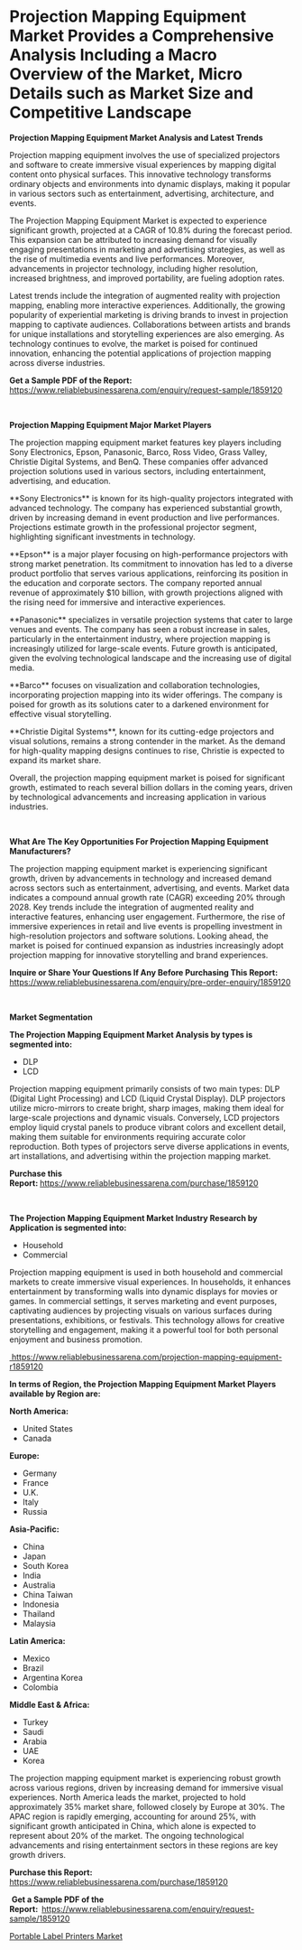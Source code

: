 <p><h1>Projection Mapping Equipment Market Provides a Comprehensive Analysis Including a Macro Overview of the Market, Micro Details such as Market Size and Competitive Landscape</h1></p><p><strong>Projection Mapping Equipment Market Analysis and Latest Trends</strong></p>
<p><p>Projection mapping equipment involves the use of specialized projectors and software to create immersive visual experiences by mapping digital content onto physical surfaces. This innovative technology transforms ordinary objects and environments into dynamic displays, making it popular in various sectors such as entertainment, advertising, architecture, and events.</p><p>The Projection Mapping Equipment Market is expected to experience significant growth, projected at a CAGR of 10.8% during the forecast period. This expansion can be attributed to increasing demand for visually engaging presentations in marketing and advertising strategies, as well as the rise of multimedia events and live performances. Moreover, advancements in projector technology, including higher resolution, increased brightness, and improved portability, are fueling adoption rates.</p><p>Latest trends include the integration of augmented reality with projection mapping, enabling more interactive experiences. Additionally, the growing popularity of experiential marketing is driving brands to invest in projection mapping to captivate audiences. Collaborations between artists and brands for unique installations and storytelling experiences are also emerging. As technology continues to evolve, the market is poised for continued innovation, enhancing the potential applications of projection mapping across diverse industries.</p></p>
<p><strong>Get a Sample PDF of the Report:&nbsp;</strong> <a href="https://www.reliablebusinessarena.com/enquiry/request-sample/1859120?utm_campaign=3017&utm_medium=2&utm_source=Github&utm_content=ia&utm_term=08042025&utm_id=projection-mapping-equipment">https://www.reliablebusinessarena.com/enquiry/request-sample/1859120</a></p>
<p>&nbsp;</p>
<p><strong>Projection Mapping Equipment Major Market Players</strong></p>
<p><p>The projection mapping equipment market features key players including Sony Electronics, Epson, Panasonic, Barco, Ross Video, Grass Valley, Christie Digital Systems, and BenQ. These companies offer advanced projection solutions used in various sectors, including entertainment, advertising, and education.</p><p>**Sony Electronics** is known for its high-quality projectors integrated with advanced technology. The company has experienced substantial growth, driven by increasing demand in event production and live performances. Projections estimate growth in the professional projector segment, highlighting significant investments in technology.</p><p>**Epson** is a major player focusing on high-performance projectors with strong market penetration. Its commitment to innovation has led to a diverse product portfolio that serves various applications, reinforcing its position in the education and corporate sectors. The company reported annual revenue of approximately $10 billion, with growth projections aligned with the rising need for immersive and interactive experiences.</p><p>**Panasonic** specializes in versatile projection systems that cater to large venues and events. The company has seen a robust increase in sales, particularly in the entertainment industry, where projection mapping is increasingly utilized for large-scale events. Future growth is anticipated, given the evolving technological landscape and the increasing use of digital media.</p><p>**Barco** focuses on visualization and collaboration technologies, incorporating projection mapping into its wider offerings. The company is poised for growth as its solutions cater to a darkened environment for effective visual storytelling.</p><p>**Christie Digital Systems**, known for its cutting-edge projectors and visual solutions, remains a strong contender in the market. As the demand for high-quality mapping designs continues to rise, Christie is expected to expand its market share.</p><p>Overall, the projection mapping equipment market is poised for significant growth, estimated to reach several billion dollars in the coming years, driven by technological advancements and increasing application in various industries.</p></p>
<p>&nbsp;</p>
<p><strong>What Are The Key Opportunities For Projection Mapping Equipment Manufacturers?</strong></p>
<p><p>The projection mapping equipment market is experiencing significant growth, driven by advancements in technology and increased demand across sectors such as entertainment, advertising, and events. Market data indicates a compound annual growth rate (CAGR) exceeding 20% through 2028. Key trends include the integration of augmented reality and interactive features, enhancing user engagement. Furthermore, the rise of immersive experiences in retail and live events is propelling investment in high-resolution projectors and software solutions. Looking ahead, the market is poised for continued expansion as industries increasingly adopt projection mapping for innovative storytelling and brand experiences.</p></p>
<p><strong>Inquire or Share Your Questions If Any Before Purchasing This Report:</strong> <a href="https://www.reliablebusinessarena.com/enquiry/pre-order-enquiry/1859120?utm_campaign=3017&utm_medium=2&utm_source=Github&utm_content=ia&utm_term=08042025&utm_id=projection-mapping-equipment">https://www.reliablebusinessarena.com/enquiry/pre-order-enquiry/1859120</a></p>
<p>&nbsp;</p>
<p><strong>Market Segmentation</strong></p>
<p><strong>The Projection Mapping Equipment Market Analysis by types is segmented into:</strong></p>
<p><ul><li>DLP</li><li>LCD</li></ul></p>
<p><p>Projection mapping equipment primarily consists of two main types: DLP (Digital Light Processing) and LCD (Liquid Crystal Display). DLP projectors utilize micro-mirrors to create bright, sharp images, making them ideal for large-scale projections and dynamic visuals. Conversely, LCD projectors employ liquid crystal panels to produce vibrant colors and excellent detail, making them suitable for environments requiring accurate color reproduction. Both types of projectors serve diverse applications in events, art installations, and advertising within the projection mapping market.</p></p>
<p><strong>Purchase this Report:&nbsp;</strong><a href="https://www.reliablebusinessarena.com/purchase/1859120?utm_campaign=3017&utm_medium=2&utm_source=Github&utm_content=ia&utm_term=08042025&utm_id=projection-mapping-equipment">https://www.reliablebusinessarena.com/purchase/1859120</a></p>
<p>&nbsp;</p>
<p><strong>The Projection Mapping Equipment Market Industry Research by Application is segmented into:</strong></p>
<p><ul><li>Household</li><li>Commercial</li></ul></p>
<p><p>Projection mapping equipment is used in both household and commercial markets to create immersive visual experiences. In households, it enhances entertainment by transforming walls into dynamic displays for movies or games. In commercial settings, it serves marketing and event purposes, captivating audiences by projecting visuals on various surfaces during presentations, exhibitions, or festivals. This technology allows for creative storytelling and engagement, making it a powerful tool for both personal enjoyment and business promotion.</p></p>
<p><a href="https://www.reliablebusinessarena.com/projection-mapping-equipment-r1859120?utm_campaign=3017&utm_medium=2&utm_source=Github&utm_content=ia&utm_term=08042025&utm_id=projection-mapping-equipment">&nbsp;https://www.reliablebusinessarena.com/projection-mapping-equipment-r1859120</a></p>
<p><strong>In terms of Region, the Projection Mapping Equipment Market Players available by Region are:</strong></p>
<p>
    <p> <strong> North America: </strong>
        <ul>
            <li>United States</li>
            <li>Canada</li>
        </ul>
        </p> 
    <p> <strong> Europe: </strong>
        <ul>
            <li>Germany</li>
            <li>France</li>
            <li>U.K.</li>
            <li>Italy</li>
            <li>Russia</li>
        </ul>
        </p> 
    <p> <strong> Asia-Pacific: </strong>
        <ul>
            <li>China</li>
            <li>Japan</li>
            <li>South Korea</li>
            <li>India</li>
            <li>Australia</li>
            <li>China Taiwan</li>
            <li>Indonesia</li>
            <li>Thailand</li>
            <li>Malaysia</li>
        </ul>
        </p> 
    <p> <strong> Latin America: </strong>
        <ul>
            <li>Mexico</li>
            <li>Brazil</li>
            <li>Argentina Korea</li>
            <li>Colombia</li>
        </ul>
        </p> 
    <p> <strong> Middle East & Africa: </strong>
        <ul>
            <li>Turkey</li>
            <li>Saudi</li>
            <li>Arabia</li>
            <li>UAE</li>
            <li>Korea</li>
        </ul>
    </p>
    </p>
<p><p>The projection mapping equipment market is experiencing robust growth across various regions, driven by increasing demand for immersive visual experiences. North America leads the market, projected to hold approximately 35% market share, followed closely by Europe at 30%. The APAC region is rapidly emerging, accounting for around 25%, with significant growth anticipated in China, which alone is expected to represent about 20% of the market. The ongoing technological advancements and rising entertainment sectors in these regions are key growth drivers.</p></p>
<p><strong>Purchase this Report: </strong><a href="https://www.reliablebusinessarena.com/purchase/1859120?utm_campaign=3017&utm_medium=2&utm_source=Github&utm_content=ia&utm_term=08042025&utm_id=projection-mapping-equipment">https://www.reliablebusinessarena.com/purchase/1859120</a></p>
<p>&nbsp;<strong>Get a Sample PDF of the Report:&nbsp;&nbsp;</strong><a href="https://www.reliablebusinessarena.com/enquiry/request-sample/1859120?utm_campaign=3017&utm_medium=2&utm_source=Github&utm_content=ia&utm_term=08042025&utm_id=projection-mapping-equipment">https://www.reliablebusinessarena.com/enquiry/request-sample/1859120</a></p>
<p><strong></strong></p>
<p><p><a href="https://github.com/penecorodz74/Market-Research-Report-List-1/blob/main/portable-label-printers-market.md?utm_campaign=3017&utm_medium=2&utm_source=Github&utm_content=ia&utm_term=08042025&utm_id=projection-mapping-equipment">Portable Label Printers Market</a></p></p>